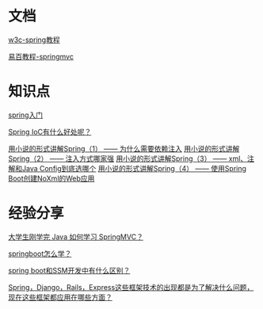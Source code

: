 # 文档

[w3c-spring教程](https://www.w3cschool.cn/wkspring/pesy1icl.html)

[易百教程-springmvc](https://www.yiibai.com/spring_mvc/spring-mvc-tutorial-for-beginners.html)

# 知识点

[spring入门](https://www.liaoxuefeng.com/article/895887872094400)

[Spring IoC有什么好处呢？](https://www.zhihu.com/question/23277575/answer/24259844)

[用小说的形式讲解Spring（1） —— 为什么需要依赖注入](https://zhuanlan.zhihu.com/p/29426019)
[用小说的形式讲解Spring（2） —— 注入方式哪家强](https://zhuanlan.zhihu.com/p/29629813)
[用小说的形式讲解Spring（3） —— xml、注解和Java Config到底选哪个](https://zhuanlan.zhihu.com/p/29938139)
[用小说的形式讲解Spring（4） —— 使用Spring Boot创建NoXml的Web应用
](https://zhuanlan.zhihu.com/p/30344078?group_id=905707244588269568)

# 经验分享

[大学生刚学完 Java 如何学习 SpringMVC？](https://www.zhihu.com/question/327107482/answer/718731277)

[springboot怎么学？](https://www.zhihu.com/question/50958416/answer/529875117)

[spring boot和SSM开发中有什么区别？](https://www.zhihu.com/question/284488830/answer/618290880)

[Spring，Django，Rails，Express这些框架技术的出现都是为了解决什么问题，现在这些框架都应用在哪些方面？](https://www.zhihu.com/question/25654738/answer/31302541)


